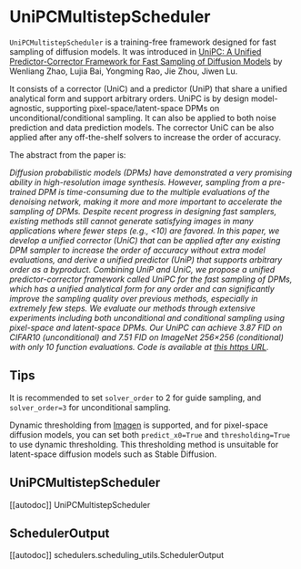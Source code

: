 <!--Copyright 2023 The HuggingFace Team. All rights reserved.

Licensed under the Apache License, Version 2.0 (the "License"); you may not use this file except in compliance with
the License. You may obtain a copy of the License at

http://www.apache.org/licenses/LICENSE-2.0

Unless required by applicable law or agreed to in writing, software distributed under the License is distributed on
an "AS IS" BASIS, WITHOUT WARRANTIES OR CONDITIONS OF ANY KIND, either express or implied. See the License for the
specific language governing permissions and limitations under the License.
-->

# UniPCMultistepScheduler

`UniPCMultistepScheduler` is a training-free framework designed for fast sampling of diffusion models. It was introduced in [UniPC: A Unified Predictor-Corrector Framework for Fast Sampling of Diffusion Models](https://huggingface.co/papers/2302.04867) by Wenliang Zhao, Lujia Bai, Yongming Rao, Jie Zhou, Jiwen Lu.

It consists of a corrector (UniC) and a predictor (UniP) that share a unified analytical form and support arbitrary orders.
UniPC is by design model-agnostic, supporting pixel-space/latent-space DPMs on unconditional/conditional sampling. It can also be applied to both noise prediction and data prediction models. The corrector UniC can be also applied after any off-the-shelf solvers to increase the order of accuracy.

The abstract from the paper is:

*Diffusion probabilistic models (DPMs) have demonstrated a very promising ability in high-resolution image synthesis. However, sampling from a pre-trained DPM is time-consuming due to the multiple evaluations of the denoising network, making it more and more important to accelerate the sampling of DPMs. Despite recent progress in designing fast samplers, existing methods still cannot generate satisfying images in many applications where fewer steps (e.g., <10) are favored. In this paper, we develop a unified corrector (UniC) that can be applied after any existing DPM sampler to increase the order of accuracy without extra model evaluations, and derive a unified predictor (UniP) that supports arbitrary order as a byproduct. Combining UniP and UniC, we propose a unified predictor-corrector framework called UniPC for the fast sampling of DPMs, which has a unified analytical form for any order and can significantly improve the sampling quality over previous methods, especially in extremely few steps. We evaluate our methods through extensive experiments including both unconditional and conditional sampling using pixel-space and latent-space DPMs. Our UniPC can achieve 3.87 FID on CIFAR10 (unconditional) and 7.51 FID on ImageNet 256×256 (conditional) with only 10 function evaluations. Code is available at [this https URL](https://github.com/wl-zhao/UniPC).*

## Tips

It is recommended to set `solver_order` to 2 for guide sampling, and `solver_order=3` for unconditional sampling.

Dynamic thresholding from [Imagen](https://huggingface.co/papers/2205.11487) is supported, and for pixel-space
diffusion models, you can set both `predict_x0=True` and `thresholding=True` to use dynamic thresholding. This thresholding method is unsuitable for latent-space diffusion models such as Stable Diffusion.

## UniPCMultistepScheduler
[[autodoc]] UniPCMultistepScheduler

## SchedulerOutput
[[autodoc]] schedulers.scheduling_utils.SchedulerOutput
